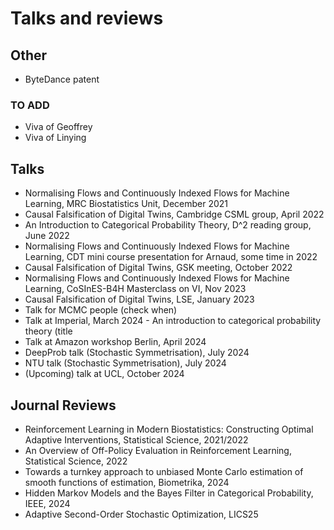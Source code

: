 # Talks and reviews

## Other

* ByteDance patent

### TO ADD

* Viva of Geoffrey
* Viva of Linying

## Talks

* Normalising Flows and Continuously Indexed Flows for Machine Learning, MRC Biostatistics
  Unit, December 2021
* Causal Falsification of Digital Twins, Cambridge CSML group, April 2022
* An Introduction to Categorical Probability Theory, D^2 reading group, June 2022
* Normalising Flows and Continuously Indexed Flows for Machine Learning, CDT mini course
  presentation for Arnaud, some time in 2022
* Causal Falsification of Digital Twins, GSK meeting, October 2022
* Normalising Flows and Continuously Indexed Flows for Machine Learning, CoSInES-B4H
  Masterclass on VI, Nov 2023
* Causal Falsification of Digital Twins, LSE, January 2023
* Talk for MCMC people (check when)
* Talk at Imperial, March 2024 - An introduction to categorical probability theory (title
* Talk at Amazon workshop Berlin, April 2024
* DeepProb talk (Stochastic Symmetrisation), July 2024
* NTU talk (Stochastic Symmetrisation), July 2024
* (Upcoming) talk at UCL, October 2024

## Journal Reviews

* Reinforcement Learning in Modern Biostatistics: Constructing Optimal Adaptive Interventions, Statistical Science, 2021/2022
* An Overview of Off-Policy Evaluation in Reinforcement Learning, Statistical Science, 2022
* Towards a turnkey approach to unbiased Monte Carlo estimation of smooth functions of estimation, Biometrika, 2024
* Hidden Markov Models and the Bayes Filter in Categorical Probability, IEEE, 2024
* Adaptive Second-Order Stochastic Optimization, LICS25
